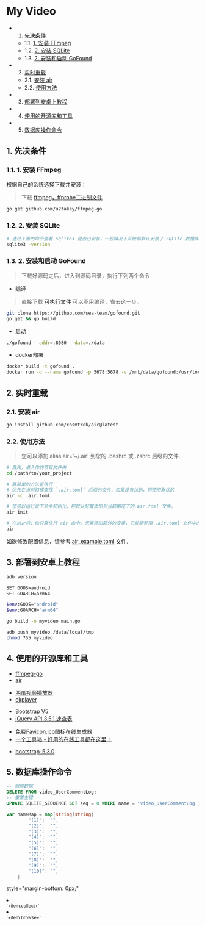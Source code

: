 # My Video

<!-- vscode-markdown-toc -->
* 1. [先决条件](#)
	* 1.1. [1. 安装 FFmpeg](#FFmpeg)
	* 1.2. [2. 安装 SQLite](#SQLite)
	* 1.3. [2. 安装和启动 GoFound](#GoFound)
* 2. [实时重载](#-1)
	* 2.1. [安装 air](#air)
	* 2.2. [使用方法](#-1)
* 3. [部署到安卓上教程](#-1)
* 4. [使用的开源库和工具](#-1)
* 5. [数据库操作命令](#-1)

<!-- vscode-markdown-toc-config
	numbering=true
	autoSave=true
	/vscode-markdown-toc-config -->
<!-- /vscode-markdown-toc -->

##  1. <a name=''></a>先决条件
###  1.1. <a name='FFmpeg'></a>1. 安装 FFmpeg
根据自己的系统选择下载并安装：
> 下载 [ffmpeg，ffprobe二进制文件](https://ffbinaries.com/downloads)
```sh
go get github.com/u2takey/ffmpeg-go
```
###  1.2. <a name='SQLite'></a>2. 安装 SQLite
```sh
# 通过下面的命令查看 sqlite3 是否已安装，一般情况下系统都默认安装了 SQLite 数据库 
sqlite3 -version
```
###  1.3. <a name='GoFound'></a>2. 安装和启动 GoFound
> 下载好源码之后，进入到源码目录，执行下列两个命令
* 编译
> 直接下载 [可执行文件](https://github.com/newpanjing/gofound/releases) 可以不用编译，省去这一步。
```sh
git clone https://github.com/sea-team/gofound.git
go get && go build 
```
* 启动
```sh
./gofound --addr=:8080 --data=./data
```
* docker部署
```sh
docker build -t gofound .
docker run -d --name gofound -p 5678:5678 -v /mnt/data/gofound:/usr/local/go_found/data gofound:latest
```

##  2. <a name='-1'></a>实时重载
###  2.1. <a name='air'></a>安装 air
```sh
go install github.com/cosmtrek/air@latest
```
###  2.2. <a name='-1'></a>使用方法
> 您可以添加 alias air='~/.air' 到您的 .bashrc 或 .zshrc 后缀的文件.
```sh
# 首先，进入你的项目文件夹
cd /path/to/your_project

# 最简单的方法是执行
# 优先在当前路径查找 `.air.toml` 后缀的文件，如果没有找到，则使用默认的
air -c .air.toml

# 您可以运行以下命令初始化，把默认配置添加到当前路径下的.air.toml 文件。
air init

# 在这之后，你只需执行 air 命令，无需添加额外的变量，它就能使用 .air.toml 文件中的配置了。
air
```
如欲修改配置信息，请参考 [air_example.toml](https://github.com/cosmtrek/air/blob/master/air_example.toml) 文件.

##  3. <a name='-1'></a>部署到安卓上教程
```sh
adb version

SET GOOS=android
SET GOARCH=arm64

$env:GOOS="android"
$env:GOARCH="arm64"

go build -o myvideo main.go

adb push myvideo /data/local/tmp
chmod 755 myvideo
```

##  4. <a name='-1'></a>使用的开源库和工具
* [ffmpeg-go](https://github.com/u2takey/ffmpeg-go)
* [air](https://github.com/cosmtrek/air/blob/master/README-zh_cn.md)

+ [西瓜视频播放器](https://h5player.bytedance.com/)
+ [ckplayer](https://www.ckplayer.com/)

- [Bootstrap V5](https://v5.bootcss.com/)
- [jQuery API 3.5.1 速查表](https://jquery.cuishifeng.cn/index.html)

+ [免费Favicon.ico图标在线生成器](https://www.logosc.cn/logo/favicon)
+ [一个工具箱 - 好用的在线工具都在这里！](http://www.atoolbox.net/)

* [bootstrap-5.3.0](https://v5.bootcss.com/)

##  5. <a name='-1'></a>数据库操作命令
```sql
-- 删除数据
DELETE FROM video_UserCommentLog;
-- 重置主键
UPDATE SQLITE_SEQUENCE SET seq = 0 WHERE name = 'video_UserCommentLog';
```

```go
var nameMap = map[string]string{
		"(1)":  "",
		"(2)":  "",
		"(3)":  "",
		"(4)":  "",
		"(5)":  "",
		"(6)":  "",
		"(7)":  "",
		"(8)":  "",
		"(9)":  "",
		"(10)": "",
	}
```
style="margin-bottom: 0px;"

<li class="d-flex align-items-end">
	<div class="bg-black-semi-transparent rounded-start">
		<i class="me-1"></i>
		<i class="bi bi-heart"></i>
		<small class="me-1">`+item.collect+`</small>
	</div>
</li>
<li class="d-flex align-items-end">
	<div class="bg-black-semi-transparent">
		<i class="me-1"></i>
		<i class="bi bi-eye"></i>
		<small class="me-1">`+item.browse+`</small>
	</div>   
</li>